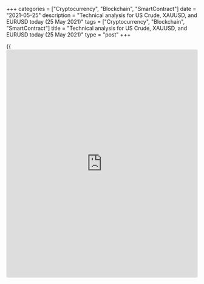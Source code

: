 +++
categories = ["Cryptocurrency", "Blockchain", "SmartContract"]
date = "2021-05-25"
description = "Technical analysis for US Crude, XAUUSD, and EURUSD today (25 May 2021)"
tags = ["Cryptocurrency", "Blockchain", "SmartContract"]
title = "Technical analysis for US Crude, XAUUSD, and EURUSD today (25 May 2021)"
type = "post"
+++

{{<iframe id="large-banner" src="https://www.bounty.group/#slide=18.0" width="100%" height="600" scrolling="no" style="border: 0px solid rgb(216, 221, 230); border-radius: 3px;">}}

2021-05-25

2021-05-25

Short-term analysis for oil, gold, and EURUSD for 25.05.2021Alex
Rodionov

I welcome my fellow traders! I have made a price forecast for US Crude,
XAUUSD, and EURUSD using a combination of margin zones methodology and
technical analysis. Based on the market analysis, I suggest entry
signals for intraday traders.

Yesterday, the short-term oil trend reversed up by breaking out the key
resistance 64.43 - 64.16.

The article covers the following subjects:

## Oil price forecast for today: USCrude analysis

Yesterday, the short-term oil trend reversed up by breaking out the key
resistance 64.43 - 64.16. Now traders' target is to test the upper
Target Zone 67.34 - 66.81.

It is reasonable to look for oil purchases on the correction in the zone
of 64.92 - 63.33. It is most profitable to wait for a pattern to appear
in the beforementioned zone and enter a long trade with the first target
at today's high.

It is too early to talk about sales. To open short trades, it is
necessary to reverse the trend down again by breaking out the level of
63.33.

### [USCrude][1] trading ideas for today:

Open buy positions according to the pattern in 64.92 - 63.33.
TakeProfit: 66.11, Target Zone 67.34 - 66.81. StopLoss: according to the
pattern rules.

* * *

## Gold price forecast for today: XAUUSD analysis

The short-term gold uptrend continues. Yesterday, the price consolidated
above the Gold Zone 1878.5 - 1876.2 at the US trading session. The next
growth target is Target Zone 2 1903 - 1898.

Now the gold price is correcting and testing the support zone 1878 -
1872. It is profitable to consider purchases in the beforementioned
support zone with the first target at level 1888.

The trend border is at the level of 1863. If the bears manage to break
it out, the short-term trend will reverse down, and the target for sales
will be the lower Target Zone 1844 - 1839.

### [XAUUSD][2] trading ideas for today:

Open buy positions according to the pattern in 1878 - 1872. TakeProfit:
1888, Target Zone 2 1903 - 1898. StopLoss: according to the pattern
rules.

* * *

## Euro/Dollar forecast for today: EURUSD analysis

Yesterday, the short-term euro uptrend continued, and the price tested
the Target Zone 1.2245 - 1.2227. Now, traders are preparing to break out
the resistance level of 1.2239. If successful, the next target will be
Gold Zone 1.2324 - 1.2315.

To sell the euro, a trend reversal down is required. To do this the
traders need to break out the Intermediary Zone 1.2157 - 1.2148 and
consolidate the price below.

### [EURUSD][3] trading ideas for today:

Watch the market.

* * *

P.S. Did you like my article? Share it in social networks: it will be
the best “thank you" :)

Ask me questions and comment below. I’ll be glad to answer your
questions and give necessary explanations.

 **Useful links:**

  * I recommend trying to trade with a reliable broker [here][4]. The system allows you to trade by yourself or copy successful traders from all across the globe.
  * Use my promo-code BLOG for getting deposit bonus 50% on LiteForex platform. Just enter this code in the appropriate field while [depositing][5] your trading account.
  * Telegram chat for traders: <t.me/liteforexengchat>. We are sharing the signals and trading experience
  * Telegram channel with high-quality analytics, Forex reviews, training articles, and other useful things for traders <t.me/liteforex>

## Price chart of USCrude in real time mode

The content of this article reflects the author’s opinion and does not
necessarily reflect the official position of LiteForex. The material
published on this page is provided for informational purposes only and
should not be considered as the provision of investment advice for the
purposes of Directive 2004/39/EC.

Rate this article:

{{value}}

( {{count}} {{title}} )

   1. my.liteforex.com/trading?type=oil
   2. my.liteforex.com/trading/chart?symbol=XAUUSD&returnUrl=true
   3. my.liteforex.com/trading/chart?symbol=EURUSD&returnUrl=true
   4. my.liteforex.com/?category=analysts-opinions&slug=short-term-analysis-for-oil-gold-and-eurusd-for-25052021&openPopup=%2Fregistration%2Fpopup&utm_source=blog&utm_medium=article&utm_campaign=bonus
   5. my.liteforex.com/deposit/?category=analysts-opinions&slug=short-term-analysis-for-oil-gold-and-eurusd-for-25052021&promo_code=BLOG&utm_source=blog&utm_medium=article&utm_campaign=bonus